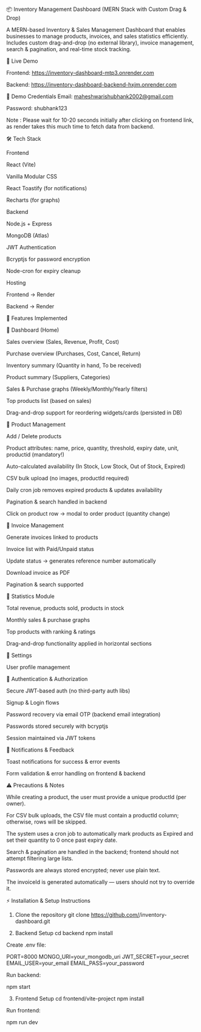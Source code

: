 📦 Inventory Management Dashboard (MERN Stack with Custom Drag & Drop)

A MERN-based Inventory & Sales Management Dashboard that enables businesses to manage products, invoices, and sales statistics efficiently.
Includes custom drag-and-drop (no external library), invoice management, search & pagination, and real-time stock tracking.

🚀 Live Demo

Frontend: https://inventory-dashboard-mtp3.onrender.com

Backend: https://inventory-dashboard-backend-hxjm.onrender.com

👤 Demo Credentials
Email: maheshwarishubhank2002@gmail.com

Password: shubhank123

Note : Please wait for 10-20 seconds initially after clicking on frontend link, as render takes this much time to fetch data  from backend.


🛠️ Tech Stack

Frontend

React (Vite)

Vanilla Modular CSS

React Toastify (for notifications)

 Recharts (for graphs)
 

Backend

Node.js + Express

MongoDB (Atlas)

JWT Authentication

Bcryptjs for password encryption

Node-cron for expiry cleanup


Hosting

Frontend → Render

Backend → Render


📌 Features Implemented

🔹 Dashboard (Home)

Sales overview (Sales, Revenue, Profit, Cost)

Purchase overview (Purchases, Cost, Cancel, Return)

Inventory summary (Quantity in hand, To be received)

Product summary (Suppliers, Categories)

Sales & Purchase graphs (Weekly/Monthly/Yearly filters)

Top products list (based on sales)

Drag-and-drop support for reordering widgets/cards (persisted in DB)


🔹 Product Management

Add / Delete products

Product attributes: name, price, quantity, threshold, expiry date, unit, productid (mandatory!)

Auto-calculated availability (In Stock, Low Stock, Out of Stock, Expired)

CSV bulk upload (no images, productId required)

Daily cron job removes expired products & updates availability

Pagination & search handled in backend

Click on product row → modal to order product (quantity change)


🔹 Invoice Management


Generate invoices linked to products

Invoice list with Paid/Unpaid status

Update status → generates reference number automatically

Download invoice as PDF 

Pagination & search supported


🔹 Statistics Module


Total revenue, products sold, products in stock

Monthly sales & purchase graphs

Top products with ranking & ratings

Drag-and-drop functionality applied in horizontal sections


🔹 Settings


User profile management


🔹 Authentication & Authorization


Secure JWT-based auth (no third-party auth libs)

Signup & Login flows

Password recovery via email OTP (backend email integration)

Passwords stored securely with bcryptjs

Session maintained via JWT tokens



🔹 Notifications & Feedback


Toast notifications for success & error events

Form validation & error handling on frontend & backend


⚠️ Precautions & Notes

While creating a product, the user must provide a unique productId (per owner).

For CSV bulk uploads, the CSV file must contain a productId column; otherwise, rows will be skipped.

The system uses a cron job to automatically mark products as Expired and set their quantity to 0 once past expiry date.

Search & pagination are handled in the backend; frontend should not attempt filtering large lists.

Passwords are always stored encrypted; never use plain text.

The invoiceId is generated automatically — users should not try to override it.


⚡ Installation & Setup Instructions

1. Clone the repository
git clone https://github.com/<your-username>/inventory-dashboard.git

2. Backend Setup
cd backend
npm install


Create .env file:

PORT=8000
MONGO_URI=your_mongodb_uri
JWT_SECRET=your_secret
EMAIL_USER=your_email
EMAIL_PASS=your_password


Run backend:

npm start

3. Frontend Setup
cd frontend/vite-project
npm install


Run frontend:

npm run dev



